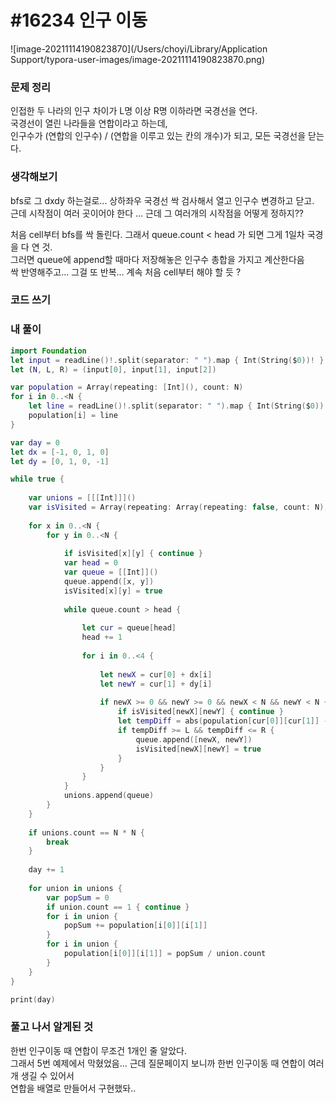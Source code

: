 # #16234 인구 이동

![image-20211114190823870](/Users/choyi/Library/Application Support/typora-user-images/image-20211114190823870.png)

### 문제 정리

인접한 두 나라의 인구 차이가 L명 이상 R명 이하라면 국경선을 연다.   
국경선이 열린 나라들을 연합이라고 하는데,  
인구수가 (연합의 인구수) / (연합을 이루고 있는 칸의 개수)가 되고, 모든 국경선을 닫는다.

### 생각해보기

bfs로 그 dxdy 하는걸로... 상하좌우 국경선 싹 검사해서 열고 인구수 변경하고 닫고.  
근데 시작점이 여러 곳이어야 한다 ... 근데 그 여러개의 시작점을 어떻게 정하지??

처음 cell부터 bfs를 싹 돌린다. 그래서 queue.count < head 가 되면 그게 1일차 국경을 다 연 것.  
그러면 queue에 append할 때마다 저장해놓은 인구수 총합을 가지고 계산한다음  
싹 반영해주고... 그걸 또 반복... 계속 처음 cell부터 해야 할 듯 ?

### 코드 쓰기

### 내 풀이

```swift
import Foundation
let input = readLine()!.split(separator: " ").map { Int(String($0))! }
let (N, L, R) = (input[0], input[1], input[2])

var population = Array(repeating: [Int](), count: N)
for i in 0..<N {
    let line = readLine()!.split(separator: " ").map { Int(String($0))! }
    population[i] = line
}

var day = 0
let dx = [-1, 0, 1, 0]
let dy = [0, 1, 0, -1]

while true {
    
    var unions = [[[Int]]]()
    var isVisited = Array(repeating: Array(repeating: false, count: N), count: N)
    
    for x in 0..<N {
        for y in 0..<N {
            
            if isVisited[x][y] { continue }
            var head = 0
            var queue = [[Int]]()
            queue.append([x, y])
            isVisited[x][y] = true
            
            while queue.count > head {
                
                let cur = queue[head]
                head += 1
                
                for i in 0..<4 {
                    
                    let newX = cur[0] + dx[i]
                    let newY = cur[1] + dy[i]
                    
                    if newX >= 0 && newY >= 0 && newX < N && newY < N {
                        if isVisited[newX][newY] { continue }
                        let tempDiff = abs(population[cur[0]][cur[1]] - population[newX][newY])
                        if tempDiff >= L && tempDiff <= R {
                            queue.append([newX, newY])
                            isVisited[newX][newY] = true
                        }
                    }
                }
            }
            unions.append(queue)
        }
    }
    
    if unions.count == N * N {
        break
    }
    
    day += 1
    
    for union in unions {
        var popSum = 0
        if union.count == 1 { continue }
        for i in union {
            popSum += population[i[0]][i[1]]
        }
        for i in union {
            population[i[0]][i[1]] = popSum / union.count
        }
    }
}

print(day)
```



### 풀고 나서 알게된 것

한번 인구이동 때 연합이 무조건 1개인 줄 알았다.  
그래서 5번 예제에서 막혔었음... 근데 질문페이지 보니까 한번 인구이동 때 연합이 여러개 생길 수 있어서  
연합을 배열로 만들어서 구현했돠..
